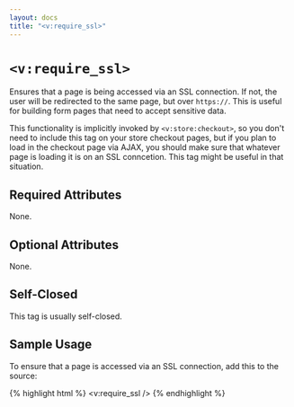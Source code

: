 ```yaml
---
layout: docs
title: "<v:require_ssl>"
---
```


# `<v:require_ssl>`

Ensures that a page is being accessed via an SSL connection. If not, the
user will be redirected to the same page, but over `https://`. This is
useful for building form pages that need to accept sensitive data.

This functionality is implicitly invoked by `<v:store:checkout>`, so you
don't need to include this tag on your store checkout pages, but if you
plan to load in the checkout page via AJAX, you should make sure that
whatever page is loading it is on an SSL conncetion. This tag might be
useful in that situation.

## Required Attributes

None.

## Optional Attributes

None.

## Self-Closed

This tag is usually self-closed.

## Sample Usage

To ensure that a page is accessed via an SSL connection, add this to the
source:

{% highlight html %}
<v:require_ssl />
{% endhighlight %}
